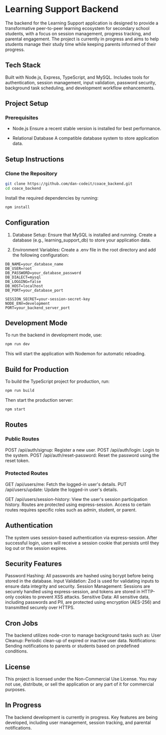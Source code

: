 # Learning Support Backend
The backend for the Learning Support application is designed to provide a transformative peer-to-peer learning ecosystem for secondary school students, with a focus on session management, progress tracking, and parental engagement. The project is currently in progress and aims to help students manage their study time while keeping parents informed of their progress.

## Tech Stack

Built with Node.js, Express, TypeScript, and MySQL.
Includes tools for authentication, session management, input validation, password security, background task scheduling, and development workflow enhancements.

## Project Setup

### Prerequisites

- Node.js
Ensure a recent stable version is installed for best performance.

- Relational Database
A compatible database system to store application data.


## Setup Instructions

### Clone the Repository

```bash
git clone https://github.com/dan-codeit/coace_backend.git
cd coace_backend
```

Install the required dependencies by running:

```bash
npm install
```
## Configuration
1. Database Setup:
Ensure that MySQL is installed and running. Create a database (e.g., learning_support_db) to store your application data.

2. Environment Variables:
Create a .env file in the root directory and add the following configuration:

```env
DB_NAME=your_database_name
DB_USER=root
DB_PASSWORD=your_database_password
DB_DIALECT=mysql
DB_LOGGING=false
DB_HOST=localhost
DB_PORT=your_database_port

SESSION_SECRET=your-session-secret-key
NODE_ENV=development
PORT=your_backend_server_port
```
## Development Mode
To run the backend in development mode, use:

```bash
npm run dev
```
This will start the application with Nodemon for automatic reloading.

## Build for Production
To build the TypeScript project for production, run:

```bash
npm run build
```
Then start the production server:

```bash
npm start
```
## Routes

### Public Routes
POST /api/auth/signup: Register a new user.
POST /api/auth/login: Login to the system.
POST /api/auth/reset-password: Reset the password using the reset token.

### Protected Routes
GET /api/users/me: Fetch the logged-in user's details.
PUT /api/users/update: Update the logged-in user's details.

GET /api/users/session-history: View the user's session participation history.
Routes are protected using express-session. Access to certain routes requires specific roles such as admin, student, or parent.

## Authentication
The system uses session-based authentication via express-session. After successful login, users will receive a session cookie that persists until they log out or the session expires.

## Security Features
Password Hashing: All passwords are hashed using bcrypt before being stored in the database.
Input Validation: Zod is used for validating inputs to ensure data integrity and security.
Session Management: Sessions are securely handled using express-session, and tokens are stored in HTTP-only cookies to prevent XSS attacks.
Sensitive Data: All sensitive data, including passwords and PII, are protected using encryption (AES-256) and transmitted securely over HTTPS.

## Cron Jobs
The backend utilizes node-cron to manage background tasks such as:
User Cleanup: Periodic clean-up of expired or inactive user data.
Notifications: Sending notifications to parents or students based on predefined conditions.

## License
This project is licensed under the Non-Commercial Use License. You may not use, distribute, or sell the application or any part of it for commercial purposes.

## In Progress
The backend development is currently in progress. Key features are being developed, including user management, session tracking, and parental notifications.

